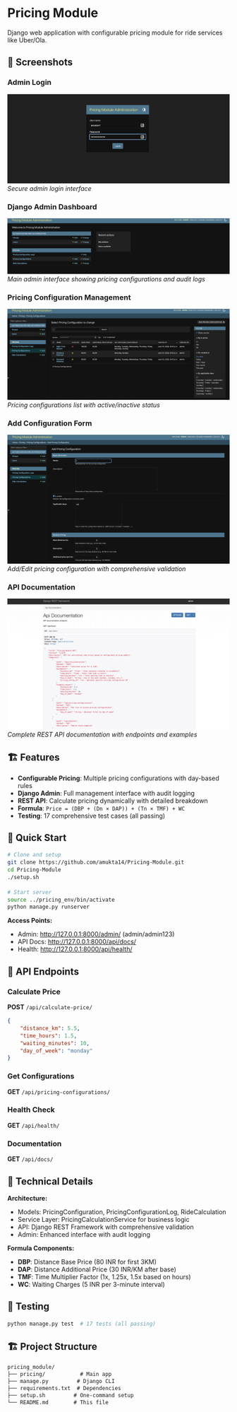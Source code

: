 # Pricing Module

Django web application with configurable pricing module for ride services like Uber/Ola.

## 📸 Screenshots

### Admin Login
![Admin Login](screenshots/login.png)
*Secure admin login interface*

### Django Admin Dashboard
![Admin Dashboard](screenshots/admin-dashboard.png)
*Main admin interface showing pricing configurations and audit logs*

### Pricing Configuration Management
![Pricing Config](screenshots/pricing-config.png)
*Pricing configurations list with active/inactive status*

### Add Configuration Form
![Configuration Form](screenshots/form.png)
*Add/Edit pricing configuration with comprehensive validation*

### API Documentation
![API Documentation](screenshots/api.png)
*Complete REST API documentation with endpoints and examples*

## 🏗️ Features

- **Configurable Pricing**: Multiple pricing configurations with day-based rules
- **Django Admin**: Full management interface with audit logging
- **REST API**: Calculate pricing dynamically with detailed breakdown
- **Formula**: `Price = (DBP + (Dn × DAP)) + (Tn × TMF) + WC`
- **Testing**: 17 comprehensive test cases (all passing)

## 🚀 Quick Start

```bash
# Clone and setup
git clone https://github.com/amukta14/Pricing-Module.git
cd Pricing-Module
./setup.sh

# Start server
source ../pricing_env/bin/activate
python manage.py runserver
```

**Access Points:**
- Admin: http://127.0.0.1:8000/admin/ (admin/admin123)
- API Docs: http://127.0.0.1:8000/api/docs/
- Health: http://127.0.0.1:8000/api/health/

## 📡 API Endpoints

### Calculate Price
**POST** `/api/calculate-price/`
```json
{
    "distance_km": 5.5,
    "time_hours": 1.5,
    "waiting_minutes": 10,
    "day_of_week": "monday"
}
```

### Get Configurations  
**GET** `/api/pricing-configurations/`

### Health Check
**GET** `/api/health/`

### Documentation
**GET** `/api/docs/`

## 🔧 Technical Details

**Architecture:**
- Models: PricingConfiguration, PricingConfigurationLog, RideCalculation
- Service Layer: PricingCalculationService for business logic
- API: Django REST Framework with comprehensive validation
- Admin: Enhanced interface with audit logging

**Formula Components:**
- **DBP**: Distance Base Price (80 INR for first 3KM)
- **DAP**: Distance Additional Price (30 INR/KM after base)
- **TMF**: Time Multiplier Factor (1x, 1.25x, 1.5x based on hours)
- **WC**: Waiting Charges (5 INR per 3-minute interval)

## 🧪 Testing

```bash
python manage.py test  # 17 tests (all passing)
```

## 🏗️ Project Structure

```
pricing_module/
├── pricing/           # Main app
├── manage.py         # Django CLI
├── requirements.txt  # Dependencies  
├── setup.sh         # One-command setup
└── README.md        # This file
``` 